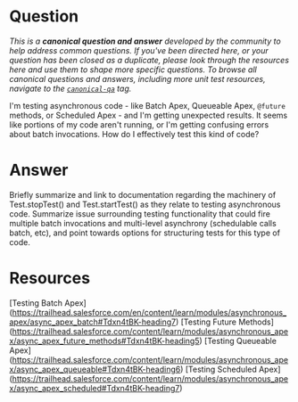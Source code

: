 # Question

*This is a **canonical question and answer** developed by the community to help address common questions. If you've been directed here, or your question has been closed as a duplicate, please look through the resources here and use them to shape more specific questions. To browse all canonical questions and answers, including more unit test resources, navigate to the [`canonical-qa`](https://salesforce.stackexchange.com/questions/tagged/canonical-qa) tag.*

I'm testing asynchronous code - like Batch Apex, Queueable Apex, `@future` methods, or Scheduled Apex - and I'm getting unexpected results. It seems like portions of my code aren't running, or I'm getting confusing errors about batch invocations. How do I effectively test this kind of code?

# Answer

Briefly summarize and link to documentation regarding the machinery of Test.stopTest() and Test.startTest() as they relate to testing asynchronous code. Summarize issue surrounding testing functionality that could fire multiple batch invocations and multi-level asynchrony (schedulable calls batch, etc), and point towards options for structuring tests for this type of code.

# Resources

[Testing Batch Apex] (https://trailhead.salesforce.com/en/content/learn/modules/asynchronous_apex/async_apex_batch#Tdxn4tBK-heading7)
[Testing Future Methods] (https://trailhead.salesforce.com/content/learn/modules/asynchronous_apex/async_apex_future_methods#Tdxn4tBK-heading5)
[Testing Queueable Apex] (https://trailhead.salesforce.com/content/learn/modules/asynchronous_apex/async_apex_queueable#Tdxn4tBK-heading6)
[Testing Scheduled Apex] (https://trailhead.salesforce.com/content/learn/modules/asynchronous_apex/async_apex_scheduled#Tdxn4tBK-heading7)

